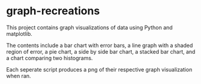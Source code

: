 # graph-recreations
This project contains graph visualizations of data using Python and matplotlib.

The contents include a bar chart with error bars, a line graph with a shaded region of error, a pie chart, a side by side bar chart, a stacked bar chart, and a chart comparing two histograms.

Each seperate script produces a png of their respective graph visualization when ran.
